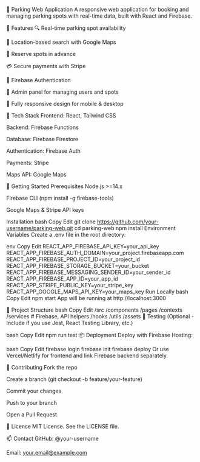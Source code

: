 🚗 Parking Web Application
A responsive web application for booking and managing parking spots with real-time data, built with React and Firebase.

🧾 Features
🔍 Real-time parking spot availability

📍 Location-based search with Google Maps

📆 Reserve spots in advance

💳 Secure payments with Stripe

👤 Firebase Authentication

🧾 Admin panel for managing users and spots

📱 Fully responsive design for mobile & desktop


🔧 Tech Stack
Frontend: React, Tailwind CSS

Backend: Firebase Functions

Database: Firebase Firestore

Authentication: Firebase Auth

Payments: Stripe

Maps API: Google Maps

🚀 Getting Started
Prerequisites
Node.js >=14.x

Firebase CLI (npm install -g firebase-tools)

Google Maps & Stripe API keys

Installation
bash
Copy
Edit
git clone https://github.com/your-username/parking-web.git
cd parking-web
npm install
Environment Variables
Create a .env file in the root directory:

env
Copy
Edit
REACT_APP_FIREBASE_API_KEY=your_api_key
REACT_APP_FIREBASE_AUTH_DOMAIN=your_project.firebaseapp.com
REACT_APP_FIREBASE_PROJECT_ID=your_project_id
REACT_APP_FIREBASE_STORAGE_BUCKET=your_bucket
REACT_APP_FIREBASE_MESSAGING_SENDER_ID=your_sender_id
REACT_APP_FIREBASE_APP_ID=your_app_id
REACT_APP_STRIPE_PUBLIC_KEY=your_stripe_key
REACT_APP_GOOGLE_MAPS_API_KEY=your_maps_key
Run Locally
bash
Copy
Edit
npm start
App will be running at http://localhost:3000

📂 Project Structure
bash
Copy
Edit
/src
  /components
  /pages
  /contexts
  /services      # Firebase, API helpers
  /hooks
  /utils
  /assets
🧪 Testing
(Optional - Include if you use Jest, React Testing Library, etc.)

bash
Copy
Edit
npm run test
📦 Deployment
Deploy with Firebase Hosting:

bash
Copy
Edit
firebase login
firebase init
firebase deploy
Or use Vercel/Netlify for frontend and link Firebase backend separately.

🙌 Contributing
Fork the repo

Create a branch (git checkout -b feature/your-feature)

Commit your changes

Push to your branch

Open a Pull Request

📄 License
MIT License. See the LICENSE file.

📫 Contact
GitHub: @your-username

Email: your.email@example.com

